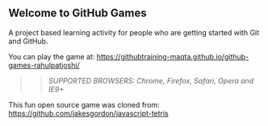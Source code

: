 ## Welcome to GitHub Games

A project based learning activity for people who are getting started with Git and GitHub.

You can play the game at: https://githubtraining-maqta.github.io/github-games-rahulpatjoshi/

>> _*SUPPORTED BROWSERS*: Chrome, Firefox, Safari, Opera and IE9+_

This fun open source game was cloned from: https://github.com/jakesgordon/javascript-tetris

